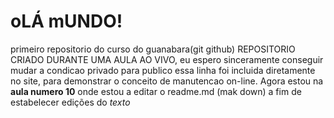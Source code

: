 # oLÁ mUNDO!
 primeiro repositorio do curso do guanabara(git github)
REPOSITORIO CRIADO DURANTE UMA AULA AO VIVO, eu espero sinceramente conseguir mudar a condicao privado para publico
essa linha foi incluida diretamente no site, para demonstrar o conceito de manutencao on-line. Agora estou na **aula numero 10** onde estou a editar o readme.md (mak down) a fim de estabelecer edições do *texto*
